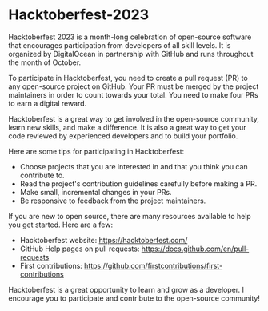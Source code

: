 # Hacktoberfest-2023

Hacktoberfest 2023 is a month-long celebration of open-source software that encourages participation from developers of all skill levels. It is organized by DigitalOcean in partnership with GitHub and runs throughout the month of October.

To participate in Hacktoberfest, you need to create a pull request (PR) to any open-source project on GitHub. Your PR must be merged by the project maintainers in order to count towards your total. You need to make four PRs to earn a digital reward.

Hacktoberfest is a great way to get involved in the open-source community, learn new skills, and make a difference. It is also a great way to get your code reviewed by experienced developers and to build your portfolio.

Here are some tips for participating in Hacktoberfest:

* Choose projects that you are interested in and that you think you can contribute to.
* Read the project's contribution guidelines carefully before making a PR.
* Make small, incremental changes in your PRs.
* Be responsive to feedback from the project maintainers.

If you are new to open source, there are many resources available to help you get started. Here are a few:

* Hacktoberfest website: https://hacktoberfest.com/
* GitHub Help pages on pull requests: https://docs.github.com/en/pull-requests
* First contributions: https://github.com/firstcontributions/first-contributions

Hacktoberfest is a great opportunity to learn and grow as a developer. I encourage you to participate and contribute to the open-source community!
